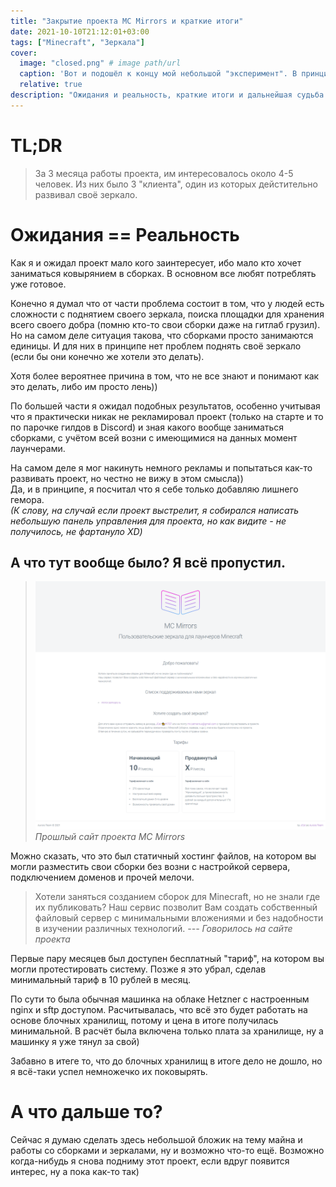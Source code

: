 ```yaml
---
title: "Закрытие проекта MC Mirrors и краткие итоги"
date: 2021-10-10T21:12:01+03:00
tags: ["Minecraft", "Зеркала"]
cover:
  image: "closed.png" # image path/url
  caption: 'Вот и подошёл к концу мой небольшой "эксперимент". В принципе результат ожидаем :)'
  relative: true
description: "Ожидания и реальность, краткие итоги и дальнейшая судьба проекта"
---
```


# TL;DR

> За 3 месяца работы проекта, им интересовалось около 4-5 человек. Из них было 3 "клиента", один из которых дейстительно развивал своё зеркало.

# Ожидания == Реальность

Как я и ожидал проект мало кого заинтересует, ибо мало кто хочет заниматься ковырянием в сборках. В основном все любят потреблять уже готовое.

Конечно я думал что от части проблема состоит в том, что у людей есть сложности с поднятием своего зеркала, поиска площадки для хранения всего своего добра (помню кто-то свои сборки даже на гитлаб грузил). Но на самом деле ситуация такова, что сборками просто занимаются единицы. И для них в принципе нет проблем поднять своё зеркало (если бы они конечно же хотели это делать).

Хотя более вероятнее причина в том, что не все знают и понимают как это делать, либо им просто лень))

По большей части я ожидал подобных результатов, особенно учитывая что я практически никак не рекламировал проект (только на старте и то по парочке гилдов в Discord) и зная какого вообще заниматься сборками, с учётом всей возни с имеющимися на данных момент лаунчерами.

На самом деле я мог накинуть немного рекламы и попытаться как-то развивать проект, но честно не вижу в этом смысла))  
Да, и в принципе, я посчитал что я себе только добавляю лишнего гемора.  
_(К слову, на случай если проект выстрелит, я собирался написать небольшую панель управления для проекта, но как видите - не получилось, не фартануло XD)_

## А что тут вообще было? Я всё пропустил.

> ![Прошлый сайт проекта MC Mirrors](mc-mirrors.ru.png "Прошлый сайт проекта MC Mirrors") _Прошлый сайт проекта MC Mirrors_

Можно сказать, что это был статичный хостинг файлов, на котором вы могли разместить свои сборки без возни с настройкой сервера, подключением доменов и прочей мелочи.

> Хотели заняться созданием сборок для Minecraft, но не знали где их публиковать?
> Наш сервис позволит Вам создать собственный файловый сервер с минимальными вложениями и без надобности в изучении различных технологий.
> _--- Говорилось на сайте проекта_

Первые пару месяцев был доступен бесплатный "тариф", на котором вы могли протестировать систему. Позже я это убрал, сделав минимальный тариф в 10 рублей в месяц.

По сути то была обычная машинка на облаке Hetzner с настроенным nginx и sftp доступом. Расчитывалась, что всё это будет работать на основе блочных хранилищ, потому и цена в итоге получилась минимальной. В расчёт была включена только плата за хранилище, ну а машинку я уже тянул за свой)

Забавно в итеге то, что до блочных хранилищ в итоге дело не дошло, но я всё-таки успел немножечко их поковырять.

# А что дальше то?

Сейчас я думаю сделать здесь небольшой бложик на тему майна и работы со сборками и зеркалами, ну и возможно что-то ещё. Возможно когда-нибудь я снова подниму этот проект, если вдруг появится интерес, ну а пока как-то так)
